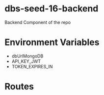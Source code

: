 # dbs-seed-16-backend
Backend Component of the repo

# Environment Variables 
- dbUrlMongoDB
- API_KEY_JWT
- TOKEN_EXPIRES_IN

# Routes



